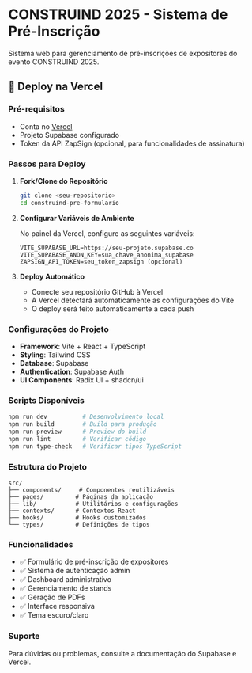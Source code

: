 # CONSTRUIND 2025 - Sistema de Pré-Inscrição

Sistema web para gerenciamento de pré-inscrições de expositores do evento CONSTRUIND 2025.

## 🚀 Deploy na Vercel

### Pré-requisitos
- Conta no [Vercel](https://vercel.com)
- Projeto Supabase configurado
- Token da API ZapSign (opcional, para funcionalidades de assinatura)

### Passos para Deploy

1. **Fork/Clone do Repositório**
   ```bash
   git clone <seu-repositorio>
   cd construind-pre-formulario
   ```

2. **Configurar Variáveis de Ambiente**
   
   No painel da Vercel, configure as seguintes variáveis:
   
   ```
   VITE_SUPABASE_URL=https://seu-projeto.supabase.co
   VITE_SUPABASE_ANON_KEY=sua_chave_anonima_supabase
   ZAPSIGN_API_TOKEN=seu_token_zapsign (opcional)
   ```

3. **Deploy Automático**
   - Conecte seu repositório GitHub à Vercel
   - A Vercel detectará automaticamente as configurações do Vite
   - O deploy será feito automaticamente a cada push

### Configurações do Projeto

- **Framework**: Vite + React + TypeScript
- **Styling**: Tailwind CSS
- **Database**: Supabase
- **Authentication**: Supabase Auth
- **UI Components**: Radix UI + shadcn/ui

### Scripts Disponíveis

```bash
npm run dev          # Desenvolvimento local
npm run build        # Build para produção
npm run preview      # Preview do build
npm run lint         # Verificar código
npm run type-check   # Verificar tipos TypeScript
```

### Estrutura do Projeto

```
src/
├── components/     # Componentes reutilizáveis
├── pages/         # Páginas da aplicação
├── lib/           # Utilitários e configurações
├── contexts/      # Contextos React
├── hooks/         # Hooks customizados
└── types/         # Definições de tipos
```

### Funcionalidades

- ✅ Formulário de pré-inscrição de expositores
- ✅ Sistema de autenticação admin
- ✅ Dashboard administrativo
- ✅ Gerenciamento de stands
- ✅ Geração de PDFs
- ✅ Interface responsiva
- ✅ Tema escuro/claro

### Suporte

Para dúvidas ou problemas, consulte a documentação do Supabase e Vercel.